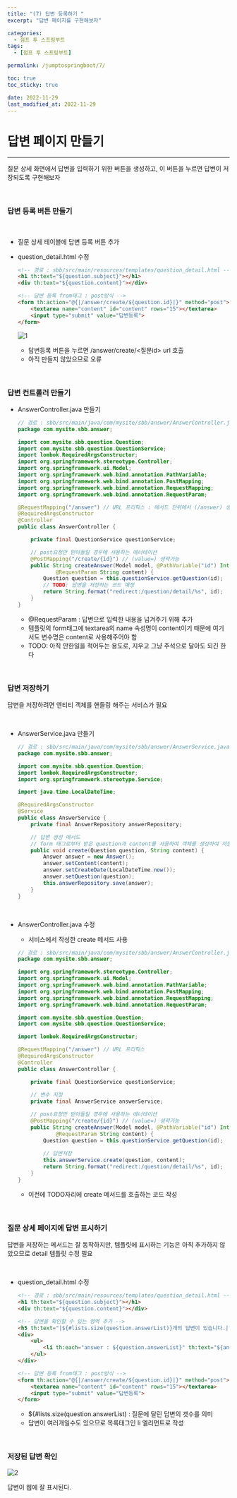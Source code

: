 ```yaml
---
title: "(7) 답변 등록하기 "
excerpt: "답변 페이지를 구현해보자"

categories:
  - 점프 투 스프링부트
tags:
  - [점프 투 스프링부트]

permalink: /jumptospringboot/7/

toc: true
toc_sticky: true

date: 2022-11-29
last_modified_at: 2022-11-29
---
```


# 답변 페이지 만들기

---
    
질문 상세 화면에서 답변을 입력하기 위한 버튼을 생성하고, 이 버튼을 누르면 답변이 저장되도록 구현해보자

<br/>

### 답변 등록 버튼 만들기

<br/>

- 질문 상세 테이블에 답변 등록 버튼 추가
- question_detail.html 수정
    
    ```html
    <!-- 경로 : sbb/src/main/resources/templates/question_detail.html -->
    <h1 th:text="${question.subject}"></h1>
    <div th:text="${question.content}"></div>
    
    <!-- 답변 등록 from태그 : post방식 -->
    <form th:action="@{|/answer/create/${question.id}|}" method="post">
        <textarea name="content" id="content" rows="15"></textarea>
        <input type="submit" value="답변등록">
    </form>
    ```
    
    ![1](/assets/images/posts_img/jumptospringboot/7/1.png)
    
    - 답변등록 버튼을 누르면 /answer/create/<질문id> url 호출
    - 아직 만들지 않았으므로 오류

<br/>

### 답변 컨트롤러 만들기

- AnswerController.java 만들기
    
    ```java
    // 경로 : sbb/src/main/java/com/mysite/sbb/answer/AnswerController.java
    package com.mysite.sbb.answer;
    
    import com.mysite.sbb.question.Question;
    import com.mysite.sbb.question.QuestionService;
    import lombok.RequiredArgsConstructor;
    import org.springframework.stereotype.Controller;
    import org.springframework.ui.Model;
    import org.springframework.web.bind.annotation.PathVariable;
    import org.springframework.web.bind.annotation.PostMapping;
    import org.springframework.web.bind.annotation.RequestMapping;
    import org.springframework.web.bind.annotation.RequestParam;
    
    @RequestMapping("/answer") // URL 프리픽스 : 메서드 단위에서 (/answer) 생략 가능
    @RequiredArgsConstructor
    @Controller
    public class AnswerController {
    
        private final QuestionService questionService;
    
        // post요청만 받아들일 경우에 사용하는 에너테이션
        @PostMapping("/create/{id}") // (value=) 생략가능
        public String createAnswer(Model model, @PathVariable("id") Integer id,
        		@RequestParam String content) {
            Question question = this.questionService.getQuestion(id);
            // TODO: 답변을 저장하는 코드 예정
            return String.format("redirect:/question/detail/%s", id);
        }
    }
    ```
    
    - @RequestParam : 답변으로 입력한 내용을 넘겨주기 위해 추가
    - 템플릿의 form태그에 textarea의 name 속성명이 content이기 때문에 여기서도 변수명은 content로 사용해주어야 함
    - TODO: 아직 안한일을 적어두는 용도로, 지우고 그냥 주석으로 달아도 되긴 한다
    
<br/>

### 답변 저장하기

답변을 저장하려면 엔티티 객체를 핸들링 해주는 서비스가 필요

<br/>

- AnswerService.java 만들기
    
    ```java
    // 경로 : sbb/src/main/java/com/mysite/sbb/answer/AnswerService.java
    package com.mysite.sbb.answer;
    
    import com.mysite.sbb.question.Question;
    import lombok.RequiredArgsConstructor;
    import org.springframework.stereotype.Service;
    
    import java.time.LocalDateTime;
    
    @RequiredArgsConstructor
    @Service
    public class AnswerService {
        private final AnswerRepository answerRepository;
    
        // 답변 생성 메서드
        // form 태그로부터 받은 question과 content를 사용하여 객체를 생성하여 저장
        public void create(Question question, String content) {
            Answer answer = new Answer();
            answer.setContent(content);
            answer.setCreateDate(LocalDateTime.now());
            answer.setQuestion(question);
            this.answerRepository.save(answer);
        }
    }
    ```

<br/>

- AnswerController.java 수정
    - 서비스에서 작성한 create 메서드 사용
    
    ```java
    // 경로 : sbb/src/main/java/com/mysite/sbb/answer/AnswerController.java
    package com.mysite.sbb.answer;
    
    import org.springframework.stereotype.Controller;
    import org.springframework.ui.Model;
    import org.springframework.web.bind.annotation.PathVariable;
    import org.springframework.web.bind.annotation.PostMapping;
    import org.springframework.web.bind.annotation.RequestMapping;
    import org.springframework.web.bind.annotation.RequestParam;
    
    import com.mysite.sbb.question.Question;
    import com.mysite.sbb.question.QuestionService;
    
    import lombok.RequiredArgsConstructor;
    
    @RequestMapping("/answer") // URL 프리픽스
    @RequiredArgsConstructor
    @Controller
    public class AnswerController {
    
        private final QuestionService questionService;
        
        // 변수 지정
        private final AnswerService answerService;
    
        // post요청만 받아들일 경우에 사용하는 에너테이션
        @PostMapping("/create/{id}") // (value=) 생략가능
        public String createAnswer(Model model, @PathVariable("id") Integer id,
        		@RequestParam String content) {
            Question question = this.questionService.getQuestion(id);
            
            // 답변저장
            this.answerService.create(question, content);
            return String.format("redirect:/question/detail/%s", id);
        }
    }
    ```
    
    - 이전에 TODO자리에 create 메서드를 호출하는 코드 작성
    
<br/>

### 질문 상세 페이지에 답변 표시하기

답변을 저장하는 메서드는 잘 동작하지만, 템플릿에 표시하는 기능은 아직 추가하지 않았으므로 detail 템플릿 수정 필요

<br/>

- question_detail.html 수정
    
    ```html
    <!-- 경로 : sbb/src/main/resources/templates/question_detail.html -->
    <h1 th:text="${question.subject}"></h1>
    <div th:text="${question.content}"></div>
    
    <!-- 답변을 확인할 수 있는 영역 추가 -->
    <h5 th:text="|${#lists.size(question.answerList)}개의 답변이 있습니다.|"></h5>
    <div>
        <ul>
            <li th:each="answer : ${question.answerList}" th:text="${answer.content}"></li>
        </ul>
    </div>
    
    <!-- 답변 등록 from태그 : post방식 -->
    <form th:action="@{|/answer/create/${question.id}|}" method="post">
        <textarea name="content" id="content" rows="15"></textarea>
        <input type="submit" value="답변등록">
    </form>
    ```
    
    - ${#lists.size(question.answerList) : 질문에 달린 답변의 갯수를 의미
    - 답변이 여러개일수도 있으므로 목록태그인 li 엘리먼트로 작성

<br/>

### 저장된 답변 확인

![2](/assets/images/posts_img/jumptospringboot/7/2.png)

답변이 웹에 잘 표시된다.


    
